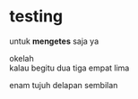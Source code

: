 # testing
untuk <b>mengetes</b> saja ya
<p>okelah<br /> kalau begitu
dua tiga empat lima
<p>enam tujuh delapan sembilan</p>
